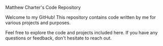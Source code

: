 Matthew Charter's Code Repository

Welcome to my GitHub! This repository contains code written by me for various projects and purposes.

Feel free to explore the code and projects included here. If you have any questions or feedback, don't hesitate to reach out.

